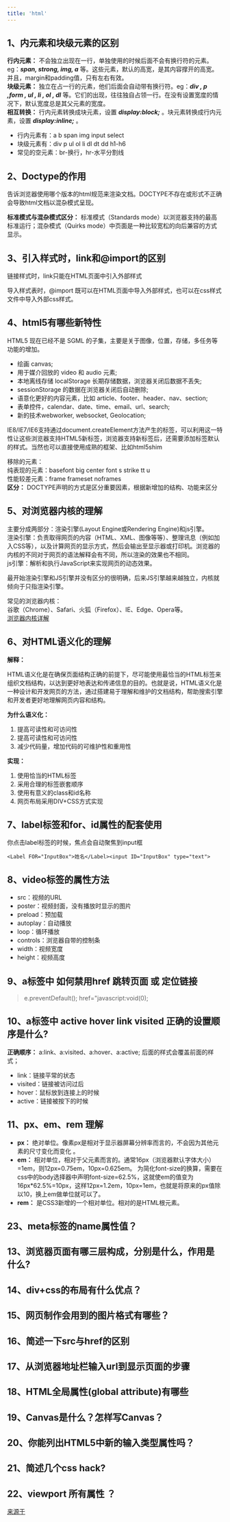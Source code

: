 ```yaml
---
title: 'html'
---
```


## 1、内元素和块级元素的区别

**行内元素：** 不会独立出现在一行，单独使用的时候后面不会有换行符的元素。eg：***span, strong, img, a*** 等。这些元素，默认的高宽，是其内容撑开的高宽。并且，margin和padding值，只有左右有效。      
**块级元素：** 独立在占一行的元素，他们后面会自动带有换行符。eg：***div , p ,form , ul , li , ol , dl*** 等。它们的出现，往往独自占领一行。在没有设置宽度的情况下，默认宽度总是其父元素的宽度。   
**相互转换：** 行内元素转换成块元素，设置 ***display:block;*** 。块元素转换成行内元素，设置  ***display:inline;*** 。

* 行内元素有：a b span img input select   
* 块级元素有：div p ul ol li dl dt dd h1-h6   
* 常见的空元素：br-换行，hr-水平分割线   



## 2、Doctype的作用

<!DOCTYPE>告诉浏览器使用哪个版本的html规范来渲染文档。DOCTYPE不存在或形式不正确会导致html文档以混杂模式呈现。
**标准模式与混杂模式区分：**
标准模式（Standards mode）以浏览器支持的最高标准运行；混杂模式（Quirks mode）中页面是一种比较宽松的向后兼容的方式显示。


## 3、引入样式时，link和@import的区别
链接样式时，link只能在HTML页面中引入外部样式

导入样式表时，@import 既可以在HTML页面中导入外部样式，也可以在css样式文件中导入外部css样式。


## 4、html5有哪些新特性
HTML5 现在已经不是 SGML 的子集，主要是关于图像，位置，存储，多任务等功能的增加。   
* 绘画 canvas;
* 用于媒介回放的 video 和 audio 元素;
* 本地离线存储 localStorage 长期存储数据，浏览器关闭后数据不丢失;
* sessionStorage 的数据在浏览器关闭后自动删除;
* 语意化更好的内容元素，比如 article、footer、header、nav、section;
* 表单控件，calendar、date、time、email、url、search;
* 新的技术webworker, websocket, Geolocation;

IE8/IE7/IE6支持通过document.createElement方法产生的标签，可以利用这一特性让这些浏览器支持HTML5新标签，浏览器支持新标签后，还需要添加标签默认的样式。当然也可以直接使用成熟的框架、比如html5shim

移除的元素：   
纯表现的元素：basefont big center font s strike tt u   
性能较差元素：frame frameset noframes   
**区分：** DOCTYPE声明的方式是区分重要因素，根据新增加的结构、功能来区分

## 5、对浏览器内核的理解

主要分成两部分：渲染引擎(Layout Engine或Rendering Engine)和js引擎。   
渲染引擎：负责取得网页的内容（HTML、XML、图像等等）、整理讯息（例如加入CSS等），以及计算网页的显示方式，然后会输出至显示器或打印机。浏览器的内核的不同对于网页的语法解释会有不同，所以渲染的效果也不相同。   
js引擎：解析和执行JavaScript来实现网页的动态效果。   

最开始渲染引擎和JS引擎并没有区分的很明确，后来JS引擎越来越独立，内核就倾向于只指渲染引擎。

常见的浏览器内核：   
谷歌（Chrome）、Safari、火狐（Firefox）、IE、Edge、Opera等。   
[浏览器内核详解](https://blog.51cto.com/u_15693888/6161871)  


## 6、对HTML语义化的理解

**解释：**   

HTML语义化是在确保页面结构正确的前提下，尽可能使用最恰当的HTML标签来组织文档结构，以达到更好地表达和传递信息的目的。也就是说，HTML语义化是一种设计和开发网页的方法，通过搭建易于理解和维护的文档结构，帮助搜索引擎和开发者更好地理解网页内容和结构。 

**为什么语义化：**    
1. 提高可读性和可访问性   
2. 提高可读性和可访问性  
3. 减少代码量，增加代码的可维护性和重用性   

**实现：**  

1. 使用恰当的HTML标签
2. 采用合理的标签嵌套顺序
3. 使用有意义的class和id名称
4. 网页布局采用DIV+CSS方式实现


## 7、label标签和for、id属性的配套使用

你点击label标签的时候，焦点会自动聚焦到input框

```
<Label FOR="InputBox">姓名</Label><input ID="InputBox" type="text">
```

## 8、video标签的属性方法  

* src：视频的URL 
* poster：视频封面，没有播放时显示的图片 
* preload：预加载 
* autoplay：自动播放 
* loop：循环播放 
* controls：浏览器自带的控制条 
* width：视频宽度 
* height：视频高度

## 9、a标签中 如何禁用href 跳转页面 或 定位链接   
 
> e.preventDefault();
> href="javascript:void(0); 


## 10、a标签中 active hover link visited 正确的设置顺序是什么? 

**正确顺序：** a:link、a:visited、a:hover、a:active; 后面的样式会覆盖前面的样式；
* link：链接平常的状态
* visited：链接被访问过后
* hover：鼠标放到连接上的时候
* active：链接被按下的时候


## 11、px、em、rem 理解   
* **px：** 绝对单位。像素px是相对于显示器屏幕分辨率而言的，不会因为其他元素的尺寸变化而变化 。
* **em：** 相对单位，相对于父元素而言的。通常16px（浏览器默认字体大小）=1em，则12px=0.75em，10px=0.625em。
为简化font-size的换算，需要在css中的body选择器中声明font-size=62.5%，这就使em的值变为16px*62.5%=10px，这样12px=1.2em，10px=1em，也就是将原来的px值除以10，换上em做单位就可以了。
* **rem：** 是CSS3新增的一个相对单位。相对的是HTML根元素。


## 23、meta标签的name属性值？


## 13、浏览器页面有哪三层构成，分别是什么，作用是什么?       
## 14、div+css的布局有什么优点？          
## 15、网页制作会用到的图片格式有哪些？          
## 16、简述一下src与href的区别            
## 17、从浏览器地址栏输入url到显示页面的步骤            
## 18、HTML全局属性(global attribute)有哪些              
## 19、Canvas是什么？怎样写Canvas？             
## 20、你能列出HTML5中新的输入类型属性吗？               
## 21、简述几个css hack?               
## 22、viewport 所有属性 ？              
              
          
            
          
          
          

[来源于](https://mp.weixin.qq.com/s?__biz=MjM5MDA2MTI1MA==&mid=2649112520&idx=3&sn=f41d0edaf539f19f19ea9c742ce8d50f&chksm=be581865892f9173345c4f386a88a3371dd361d2c89409c6abcd8de821c19bb8c0f7e3ac4cb4&scene=27)